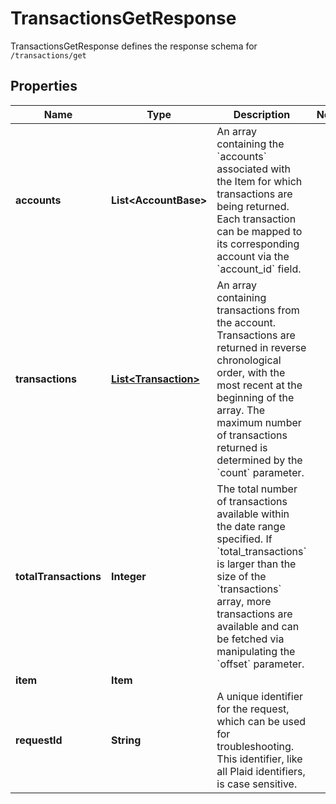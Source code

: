 

# TransactionsGetResponse

TransactionsGetResponse defines the response schema for `/transactions/get`

## Properties

| Name | Type | Description | Notes |
|------------ | ------------- | ------------- | -------------|
|**accounts** | **List&lt;AccountBase&gt;** | An array containing the &#x60;accounts&#x60; associated with the Item for which transactions are being returned. Each transaction can be mapped to its corresponding account via the &#x60;account_id&#x60; field. |  |
|**transactions** | [**List&lt;Transaction&gt;**](Transaction.md) | An array containing transactions from the account. Transactions are returned in reverse chronological order, with the most recent at the beginning of the array. The maximum number of transactions returned is determined by the &#x60;count&#x60; parameter. |  |
|**totalTransactions** | **Integer** | The total number of transactions available within the date range specified. If &#x60;total_transactions&#x60; is larger than the size of the &#x60;transactions&#x60; array, more transactions are available and can be fetched via manipulating the &#x60;offset&#x60; parameter. |  |
|**item** | **Item** |  |  |
|**requestId** | **String** | A unique identifier for the request, which can be used for troubleshooting. This identifier, like all Plaid identifiers, is case sensitive. |  |



